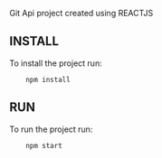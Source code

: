 Git Api project created using REACTJS

## INSTALL
To install the project run:

```
    npm install

```

## RUN
To run the project run:

```
    npm start

```